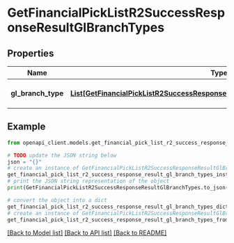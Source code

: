 # GetFinancialPickListR2SuccessResponseResultGlBranchTypes


## Properties

Name | Type | Description | Notes
------------ | ------------- | ------------- | -------------
**gl_branch_type** | [**List[GetFinancialPickListR2SuccessResponseResultGlBranchTypesGlBranchTypeInner]**](GetFinancialPickListR2SuccessResponseResultGlBranchTypesGlBranchTypeInner.md) | A list of GL branch types. | 

## Example

```python
from openapi_client.models.get_financial_pick_list_r2_success_response_result_gl_branch_types import GetFinancialPickListR2SuccessResponseResultGlBranchTypes

# TODO update the JSON string below
json = "{}"
# create an instance of GetFinancialPickListR2SuccessResponseResultGlBranchTypes from a JSON string
get_financial_pick_list_r2_success_response_result_gl_branch_types_instance = GetFinancialPickListR2SuccessResponseResultGlBranchTypes.from_json(json)
# print the JSON string representation of the object
print(GetFinancialPickListR2SuccessResponseResultGlBranchTypes.to_json())

# convert the object into a dict
get_financial_pick_list_r2_success_response_result_gl_branch_types_dict = get_financial_pick_list_r2_success_response_result_gl_branch_types_instance.to_dict()
# create an instance of GetFinancialPickListR2SuccessResponseResultGlBranchTypes from a dict
get_financial_pick_list_r2_success_response_result_gl_branch_types_from_dict = GetFinancialPickListR2SuccessResponseResultGlBranchTypes.from_dict(get_financial_pick_list_r2_success_response_result_gl_branch_types_dict)
```
[[Back to Model list]](../README.md#documentation-for-models) [[Back to API list]](../README.md#documentation-for-api-endpoints) [[Back to README]](../README.md)



